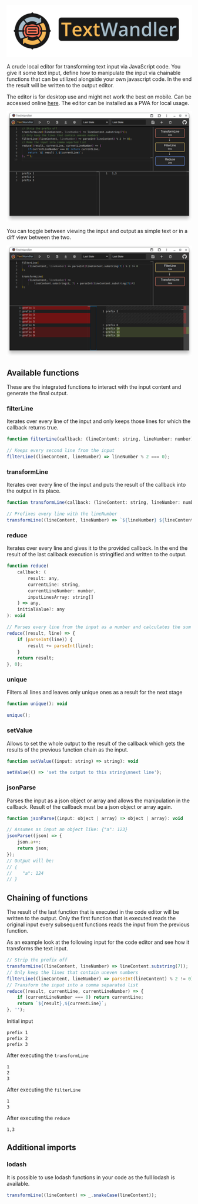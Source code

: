 [![TextWandler Logo](./images/logo-text-1280.png)](https://oliverthelen.github.io/textwandler/)

A crude local editor for transforming text input via JavaScript code.
You give it some text input, define how to manipulate the input via chainable functions that can be utilized alongside your own javascript code.
In the end the result will be written to the output editor.

The editor is for desktop use and might not work the best on mobile.
Can be accessed online [here](https://oliverthelen.github.io/textwandler/).
The editor can be installed as a PWA for local usage.

[![TextWandler Logo](./images/screenshot.png)](https://oliverthelen.github.io/textwandler/)

You can toggle between viewing the input and output as simple text or in a diff view between the two.

[![TextWandler Logo](./images/screenshot_diff.png)](https://oliverthelen.github.io/textwandler/)

## Available functions

These are the integrated functions to interact with the input content and generate the final output.

### filterLine

Iterates over every line of the input and only keeps those lines for which the callback returns true.

```js
function filterLine(callback: (lineContent: string, lineNumber: number) => boolean): void
```

```js
// Keeps every second line from the input
filterLine((lineContent, lineNumber) => lineNumber % 2 === 0);
```

### transformLine

Iterates over every line of the input and puts the result of the callback into the output in its place.

```js
function transformLine(callback: (lineContent: string, lineNumber: number) => string): void
```

```js
// Prefixes every line with the lineNumber
transformLine((lineContent, lineNumber) => `${lineNumber} ${lineContent}`);
```

### reduce

Iterates over every line and gives it to the provided callback. In the end the result of the last callback execution is stringified and written to the output.

```js
function reduce(
    callback: (
        result: any,
        currentLine: string,
        currentLineNumber: number,
        inputLinesArray: string[]
    ) => any,
    initialValue?: any
): void
```

```js
// Parses every line from the input as a number and calculates the sum as the output
reduce((result, line) => {
    if (parseInt(line)) {
        result += parseInt(line);
    }
    return result;
}, 0);
```

### unique

Filters all lines and leaves only unique ones as a result for the next stage

```js
function unique(): void
```

```js
unique();
```

### setValue

Allows to set the whole output to the result of the callback which gets the results of the previous function chain as the input.

```js
function setValue((input: string) => string): void
```

```js
setValue(() => 'set the output to this string\nnext line');
```

### jsonParse

Parses the input as a json object or array and allows the manipulation in the callback.
Result of the callback must be a json object or array again.

```js
function jsonParse((input: object | array) => object | array): void
```

```js
// Assumes as input an object like: {"a": 123}
jsonParse((json) => {
    json.a++;
    return json;
});
// Output will be:
// {
//    "a": 124
// }
```

## Chaining of functions

The result of the last function that is executed in the code editor will be written to the output.
Only the first function that is executed reads the original input every subsequent functions reads the input from the previous function.

As an example look at the following input for the code editor and see how it transforms the text input.

```js
// Strip the prefix off
transformLine((lineContent, lineNumber) => lineContent.substring(7));
// Only keep the lines that contain uneven numbers
filterLine((lineContent, lineNumber) => parseInt(lineContent) % 2 != 0);
// Transform the input into a comma separated list
reduce((result, currentLine, currentLineNumber) => {
    if (currentLineNumber === 0) return currentLine;
    return `${result},${currentLine}`;
}, '');
```

Initial input

```
prefix 1
prefix 2
prefix 3
```

After executing the `transformLine`

```
1
2
3
```

After executing the `filterLine`

```
1
3
```

After executing the `reduce`

```
1,3
```

## Additional imports

### lodash

It is possible to use lodash functions in your code as the full lodash is available.

```js
transformLine((lineContent) => _.snakeCase(lineContent));
```
